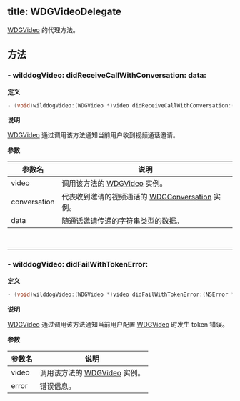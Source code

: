title: WDGVideoDelegate
---

[WDGVideo](/conversation/iOS/api/WDGVideo.html) 的代理方法。

## 方法

### - wilddogVideo: didReceiveCallWithConversation: data:

**定义**

```objectivec
- (void)wilddogVideo:(WDGVideo *)video didReceiveCallWithConversation:(WDGConversation *)conversation data:(NSString * _Nullable)data;
```

**说明**

[WDGVideo](/conversation/iOS/api/WDGVideo.html) 通过调用该方法通知当前用户收到视频通话邀请。

**参数**

参数名             | 说明
------------------|------------------
video             | 调用该方法的 [WDGVideo](/conversation/iOS/api/WDGVideo.html) 实例。
conversation      | 代表收到邀请的视频通话的 [WDGConversation](/conversation/iOS/api/WDGConversation.html) 实例。
data              | 随通话邀请传递的字符串类型的数据。

</br>

---

### - wilddogVideo: didFailWithTokenError:

**定义**

```objectivec
- (void)wilddogVideo:(WDGVideo *)video didFailWithTokenError:(NSError * _Nullable)error;
```

**说明**

[WDGVideo](/conversation/iOS/api/WDGVideo.html) 通过调用该方法通知当前用户配置 [WDGVideo](/conversation/iOS/api/WDGVideo.html) 时发生 token 错误。

**参数**

 参数名 | 说明 
---|---
video | 调用该方法的 [WDGVideo](/conversation/iOS/api/WDGVideo.html) 实例。
error | 错误信息。
